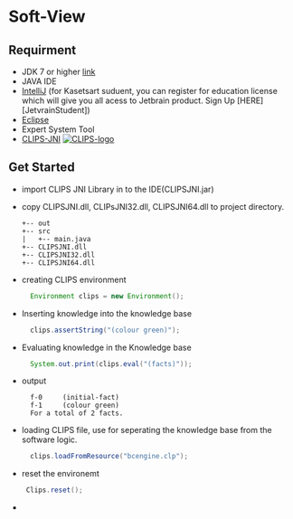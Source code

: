 # Soft-View



## Requirment
 - JDK 7 or higher [link][JDK]
 - JAVA IDE
  - [IntelliJ]
    (for Kasetsart suduent, you can register for education license which will give you all acess to Jetbrain product. Sign Up [HERE][JetvrainStudent])
  - [Eclipse]
 - Expert System Tool
  - [CLIPS-JNI][CLIPS-JNI] [![CLIPS-logo]][CLIPS-JNI]
  
## Get Started
- import CLIPS JNI Library in to the IDE(CLIPSJNI.jar)
- copy CLIPSJNI.dll, CLIPsJNI32.dll, CLIPSJNI64.dll to project directory.
  ```
  +-- out
  +-- src
  |   +-- main.java
  +-- CLIPSJNI.dll
  +-- CLIPSJNI32.dll
  +-- CLIPSJNI64.dll
  ```

- creating CLIPS environment

  ```Java
    Environment clips = new Environment();
  ```
- Inserting knowledge into the knowledge base

  ```Java
    clips.assertString("(colour green)");
  ```
- Evaluating knowledge in the Knowledge base

  ```Java
    System.out.print(clips.eval("(facts)"));
  ```
- output

  ```
    f-0     (initial-fact)
    f-1     (colour green)
    For a total of 2 facts.
  ```
- loading CLIPS file, use for seperating the knowledge base from the software logic.
  
  ```Java
    clips.loadFromResource("bcengine.clp");
  ```
- reset the environemt
  
   ```Java
    Clips.reset();
   ```
-
[JDK]: http://www.oracle.com/technetwork/java/javase/downloads/index.html
[Eclipse]: https://eclipse.org/downloads/
[IntelliJ]: https://www.jetbrains.com/idea/
[JetbrainStudent]: https://www.jetbrains.com/student/
[CLIPS-JNI]:https://sourceforge.net/projects/clipsrules/files/CLIPS/6.30/clips_jni_050.zip/download
[CLIPS-logo]: https://a.fsdn.com/allura/p/clipsrules/icon

